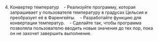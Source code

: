 4. Конвертер температур
   - Реализуйте программу, которая запрашивает у пользователя температуру в градусах Цельсия и преобразует её в Фаренгейты.
   - Разработайте функцию для конвертации температур.
   - Сделайте так, чтобы программа позволяла пользователю вводить новые значения до тех пор, пока он не захочет завершить выполнение.